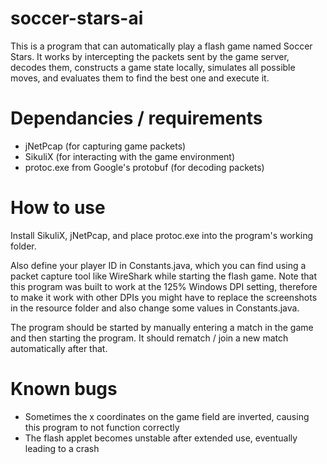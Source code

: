 # soccer-stars-ai
This is a program that can automatically play a flash game named Soccer Stars. It works by intercepting the packets sent by the game server, decodes them, constructs a game state locally, simulates all possible moves, and evaluates them to find the best one and execute it.

# Dependancies / requirements
* jNetPcap (for capturing game packets)
* SikuliX (for interacting with the game environment)
* protoc.exe from Google's protobuf (for decoding packets)

# How to use
Install SikuliX, jNetPcap, and place protoc.exe into the program's working folder.

Also define your player ID in Constants.java, which you can find using a packet capture tool like WireShark while starting the flash game. Note that this program was built to work at the 125% Windows DPI setting, therefore to make it work with other DPIs you might have to replace the screenshots in the resource folder and also change some values in Constants.java.

The program should be started by manually entering a match in the game and then starting the program. It should rematch / join a new match automatically after that.

# Known bugs
* Sometimes the x coordinates on the game field are inverted, causing this program to not function correctly
* The flash applet becomes unstable after extended use, eventually leading to a crash
